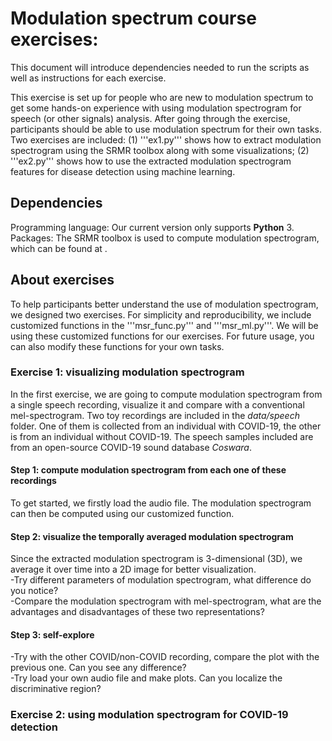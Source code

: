 # Modulation spectrum course exercises:
This document will introduce dependencies needed to run the scripts as well as instructions for each exercise.<br />

This exercise is set up for people who are new to modulation spectrum to get some hands-on experience with using modulation spectrogram for speech (or other signals) analysis. After going through the exercise, participants should be able to use modulation spectrum for their own tasks. Two exercises are included: (1) '''ex1.py''' shows how to extract modulation spectrogram using the SRMR toolbox along with some visualizations; (2) '''ex2.py''' shows how to use the extracted modulation spectrogram features for disease detection using machine learning.

## Dependencies
Programming language: Our current version only supports **Python** 3. <br />
Packages: The SRMR toolbox is used to compute modulation spectrogram, which can be found at .

## About exercises
To help participants better understand the use of modulation spectrogram, we designed two exercises. For simplicity and reproducibility, we include customized functions in the '''msr_func.py''' and '''msr_ml.py'''. We will be using these customized functions for our exercises. For future usage, you can also modify these functions for your own tasks.
### Exercise 1: visualizing modulation spectrogram
In the first exercise, we are going to compute modulation spectrogram from a single speech recording, visualize it and compare with a conventional mel-spectrogram. Two toy recordings are included in the *data/speech* folder. One of them is collected from an individual with COVID-19, the other is from an individual without COVID-19. The speech samples included are from an open-source COVID-19 sound database *Coswara*.

#### Step 1: compute modulation spectrogram from each one of these recordings
To get started, we firstly load the audio file. The modulation spectrogram can then be computed using our customized function.

#### Step 2: visualize the temporally averaged modulation spectrogram
Since the extracted modulation spectrogram is 3-dimensional (3D), we average it over time into a 2D image for better visualization. <br />
-Try different parameters of modulation spectrogram, what difference do you notice? <br />
-Compare the modulation spectrogram with mel-spectrogram, what are the advantages and disadvantages of these two representations?

#### Step 3: self-explore
-Try with the other COVID/non-COVID recording, compare the plot with the previous one. Can you see any difference? <br />
-Try load your own audio file and make plots. Can you localize the discriminative region?


### Exercise 2: using modulation spectrogram for COVID-19 detection
